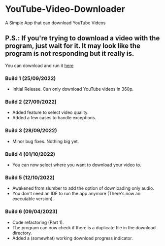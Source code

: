 # YouTube-Video-Downloader
A Simple App that can download YouTube Videos

## P.S.: If you're trying to download a video with the program, just wait for it. It may look like the program is not responding but it really is.

You can download and run it [here](https://github.com/SidKay/YT-Vid-Downloader-Program)

### Build 1 (25/09/2022)
- Initial Release. Can only download YouTube videos in 360p.

### Build 2 (27/09/2022)
- Added feature to select video quality.
- Added a few cases to handle exceptions.

### Build 3 (28/09/2022)
- Minor bug fixes. Nothing big yet.

### Build 4 (01/10/2022)
- You can now select where you want to download your video to.

### Build 5 (12/10/2022)
- Awakened from slumber to add the option of downloading only audio.
- You don't need an IDE to run the app anymore (There's now an executable version).

### Build 6 (09/04/2023)
- Code refactoring (Part 1).
- The program can now check if there is a duplicate file in the download directory.
- Added a (somewhat) working download progress indicator.
